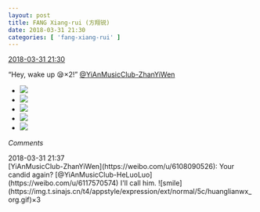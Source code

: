 ```yaml
---
layout: post
title: FANG Xiang-rui (方翔锐)
date: 2018-03-31 21:30
categories: [ 'fang-xiang-rui' ]
---
```


<div class="weibo-info">
  <a href="https://weibo.com/6117583008/G9XKm3LqC">2018-03-31 21:30</a>
</div>

“Hey, wake up :sleepy:×2!” [@YiAnMusicClub-ZhanYiWen](https://weibo.com/u/6108090526)

<!-- more -->

<ul class="weibo-pic-list-2">
  <li class="weibo-pic">
    <a href="http://wx1.sinaimg.cn/mw690/006G0KNGgy1fpwbnhuqa9j30v90uf79x.jpg"><img src="http://wx1.sinaimg.cn/thumb150/006G0KNGgy1fpwbnhuqa9j30v90uf79x.jpg"/></a>
  </li>
  <li class="weibo-pic">
    <a href="http://wx3.sinaimg.cn/mw690/006G0KNGgy1fpwbna336lj31sg1sgnmc.jpg"><img src="http://wx3.sinaimg.cn/thumb150/006G0KNGgy1fpwbna336lj31sg1sgnmc.jpg"/></a>
  </li>
  <li class="weibo-pic">
    <a href="http://wx1.sinaimg.cn/mw690/006G0KNGgy1fpwbnk76ubj31sg1sg1kx.jpg"><img src="http://wx1.sinaimg.cn/thumb150/006G0KNGgy1fpwbnk76ubj31sg1sg1kx.jpg"/></a>
  </li>
  <li class="weibo-pic">
    <a href="http://wx2.sinaimg.cn/mw690/006G0KNGgy1fpwbnmvgcqj31sg1sg1kx.jpg"><img src="http://wx2.sinaimg.cn/thumb150/006G0KNGgy1fpwbnmvgcqj31sg1sg1kx.jpg"/></a>
  </li>
  <li class="weibo-pic">
    <a href="http://wx1.sinaimg.cn/mw690/006G0KNGgy1fpwbngalbej31sg1sghdv.jpg"><img src="http://wx1.sinaimg.cn/thumb150/006G0KNGgy1fpwbngalbej31sg1sghdv.jpg"/></a>
  </li>
</ul>

*Comments*

<div class="weibo-info">2018-03-31 21:37</div>
[YiAnMusicClub-ZhanYiWen](https://weibo.com/u/6108090526): Your candid again? [@YiAnMusicClub-HeLuoLuo](https://weibo.com/u/6117570574) I'll call him. ![smile](https://img.t.sinajs.cn/t4/appstyle/expression/ext/normal/5c/huanglianwx_org.gif)×3
